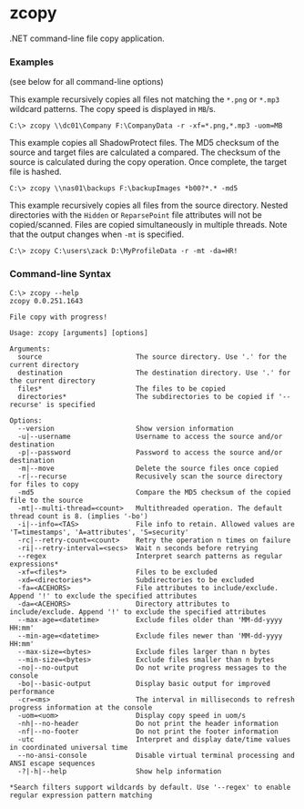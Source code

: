# zcopy
.NET command-line file copy application.

### Examples
(see below for all command-line options)

This example recursively copies all files not matching the `*.png` or `*.mp3` wildcard patterns. The copy speed is displayed in `MB`/s.
```
C:\> zcopy \\dc01\Company F:\CompanyData -r -xf=*.png,*.mp3 -uom=MB
```

This example copies all ShadowProtect files. The MD5 checksum of the source and target files are calculated a compared. The checksum of the source is calculated during the copy operation. Once complete, the target file is hashed.
```
C:\> zcopy \\nas01\backups F:\backupImages *b00?*.* -md5
```

This example recursively copies all files from the source directory. Nested directories with the `Hidden` or `ReparsePoint` file attributes will not be copied/scanned. Files are copied simultaneously in multiple threads. Note that the output changes when `-mt` is specified.
```
C:\> zcopy C:\users\zack D:\MyProfileData -r -mt -da=HR!
```

### Command-line Syntax
```
C:\> zcopy --help
zcopy 0.0.251.1643

File copy with progress!

Usage: zcopy [arguments] [options]

Arguments:
  source                       The source directory. Use '.' for the current directory
  destination                  The destination directory. Use '.' for the current directory
  files*                       The files to be copied
  directories*                 The subdirectories to be copied if '--recurse' is specified

Options:
  --version                    Show version information
  -u|--username                Username to access the source and/or destination
  -p|--password                Password to access the source and/or destination
  -m|--move                    Delete the source files once copied
  -r|--recurse                 Recusively scan the source directory for files to copy
  -md5                         Compare the MD5 checksum of the copied file to the source
  -mt|--multi-thread=<count>   Multithreaded operation. The default thread count is 8. (implies '-bo')
  -i|--info=<TAS>              File info to retain. Allowed values are 'T=timestamps', 'A=attributes', 'S=security'
  -rc|--retry-count=<count>    Retry the operation n times on failure
  -ri|--retry-interval=<secs>  Wait n seconds before retrying
  --regex                      Interpret search patterns as regular expressions*
  -xf=<files*>                 Files to be excluded
  -xd=<directories*>           Subdirectories to be excluded
  -fa=<ACEHORS>                File attributes to include/exclude. Append '!' to exclude the specified attributes
  -da=<ACEHORS>                Directory attributes to include/exclude. Append '!' to exclude the specified attributes
  --max-age=<datetime>         Exclude files older than 'MM-dd-yyyy HH:mm'
  --min-age=<datetime>         Exclude files newer than 'MM-dd-yyyy HH:mm'
  --max-size=<bytes>           Exclude files larger than n bytes
  --min-size=<bytes>           Exclude files smaller than n bytes
  -no|--no-output              Do not write progress messages to the console
  -bo|--basic-output           Display basic output for improved performance
  -cr=<ms>                     The interval in milliseconds to refresh progress information at the console
  -uom=<uom>                   Display copy speed in uom/s
  -nh|--no-header              Do not print the header information
  -nf|--no-footer              Do not print the footer information
  -utc                         Interpret and display date/time values in coordinated universal time
  --no-ansi-console            Disable virtual terminal processing and ANSI escape sequences
  -?|-h|--help                 Show help information

*Search filters support wildcards by default. Use '--regex' to enable regular expression pattern matching
```
